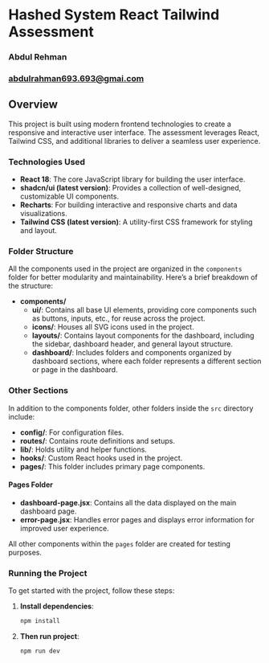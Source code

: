 # Hashed System React Tailwind Assessment

### Abdul Rehman

### abdulrahman693.693@gmai.com

## Overview

This project is built using modern frontend technologies to create a responsive and interactive user interface. The assessment leverages React, Tailwind CSS, and additional libraries to deliver a seamless user experience.

### Technologies Used

- **React 18**: The core JavaScript library for building the user interface.
- **shadcn/ui (latest version)**: Provides a collection of well-designed, customizable UI components.
- **Recharts**: For building interactive and responsive charts and data visualizations.
- **Tailwind CSS (latest version)**: A utility-first CSS framework for styling and layout.

### Folder Structure

All the components used in the project are organized in the `components` folder for better modularity and maintainability. Here’s a brief breakdown of the structure:

- **components/**
  - **ui/**: Contains all base UI elements, providing core components such as buttons, inputs, etc., for reuse across the project.
  - **icons/**: Houses all SVG icons used in the project.
  - **layouts/**: Contains layout components for the dashboard, including the sidebar, dashboard header, and general layout structure.
  - **dashboard/**: Includes folders and components organized by dashboard sections, where each folder represents a different section or page in the dashboard.

### Other Sections

In addition to the components folder, other folders inside the `src` directory include:

- **config/**: For configuration files.
- **routes/**: Contains route definitions and setups.
- **lib/**: Holds utility and helper functions.
- **hooks/**: Custom React hooks used in the project.
- **pages/**: This folder includes primary page components.

#### Pages Folder

- **dashboard-page.jsx**: Contains all the data displayed on the main dashboard page.
- **error-page.jsx**: Handles error pages and displays error information for improved user experience.

All other components within the `pages` folder are created for testing purposes.

### Running the Project

To get started with the project, follow these steps:

1. **Install dependencies**:

   ```bash
   npm install
   ```

2. **Then run project**:

   ```bash
   npm run dev
   ```
